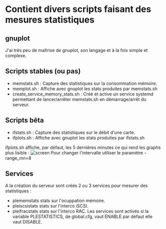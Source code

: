 # Contient divers scripts faisant des mesures statistiques

## gnuplot
J'ai très peu de maîtrise de gnuplot, son langage et à la fois simple et complexe.

## Scripts stables (ou pas)
* memstats.sh : Capture des statistiques sur la consommation mémoire.
* memplot.sh : Affiche avec gnuplot les stats produites par memstats.sh
* create_service_memory_stats.sh : Créé et active un service systemd permettant
de lancer/arrêter memstats.sh en démarrage/arrêt du serveur.

## Scripts bêta
* ifstats.sh : Capture des statistiques sur le débit d'une carte.
* ifplots.sh : Affiche avec gnuplot les stats produites par ifstats.sh

ifplots.sh affiche, par défaut, les 5 dernières minutes ce qui rend les graphs
plus lisible : ![screen](https://github.com/PhilippeLeroux/plescripts/wiki/screens_scripts_shell/ifplot.png)
Pour changer l'intervalle utiliser le paramètre -range_mn=8

## Services
A la création du serveur sont créés 2 ou 3 services pour mesurer des statistiques :
* plememstats		stats sur l'ocuppation mémoire.
* pleiscsistats		stats sur l'interco iSCSI.
* pleifracstats		stats sur l'interco RAC.
Les services sont activés si la variable PLESTATISTICS, de global.cfg, vaut ENABLE
par défaut elle vaut DISABLE.
